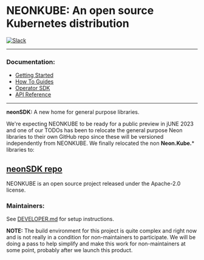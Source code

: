 # NEONKUBE: An open source Kubernetes distribution

[![Slack](https://img.shields.io/badge/Slack-4A154B?style=for-the-badge&logo=slack&logoColor=white)](https://communityinviter.com/apps/neonforge/neonforge)

---

### Documentation:
- [Getting Started](https://docs.neonforge.com/docs/category/getting-started)
- [How To Guides](https://docs.neonforge.com/docs/category/how-to-guides)
- [Operator SDK](https://docs.neonforge.com/docs/operator-sdk)
- [API Reference](https://api-docs.neonforge.com/neonkube/api/Neon.Kube.html)

---

**neonSDK:** A new home for general purpose libraries.

We're expecting NEONKUBE to be ready for a public preview in jUNE 2023 and one of our TODOs has 
been to relocate the general purpose Neon libraries to their own GitHub repo since these will be versioned
independently from NEONKUBE.  We finally relocated the non **Neon.Kube.*** libraries to:

[neonSDK repo](https://github.com/nforgeio/neonSDK)
---

NEONKUBE is an open source project released under the Apache-2.0 license.

### Maintainers:

See [DEVELOPER.md](Doc/DEVELOPER.md) for setup instructions.

**NOTE:** The build environment for this project is quite complex and right now
and is not really in a condition for non-maintainers to participate.  We will be
doing a pass to help simplify and make this work for non-maintainers at some 
point, probably after we launch this product.
